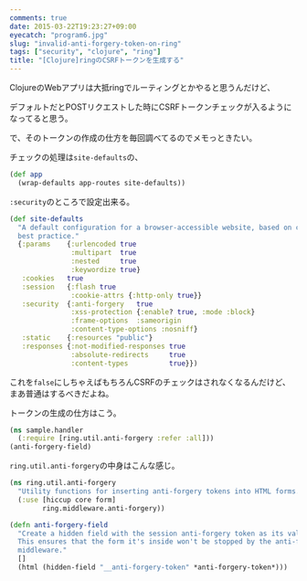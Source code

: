 ```yaml
---
comments: true
date: 2015-03-22T19:23:27+09:00
eyecatch: "program6.jpg"
slug: "invalid-anti-forgery-token-on-ring"
tags: ["security", "clojure", "ring"]
title: "[Clojure]ringのCSRFトークンを生成する"
---
```


ClojureのWebアプリは大抵ringでルーティングとかやると思うんだけど、

デフォルトだとPOSTリクエストした時にCSRFトークンチェックが入るようになってると思う。

で、そのトークンの作成の仕方を毎回調べてるのでメモっときたい。

チェックの処理は`site-defaults`の、

``` clojure
(def app
  (wrap-defaults app-routes site-defaults))
```

`:security`のところで設定出来る。

``` clojure
(def site-defaults
  "A default configuration for a browser-accessible website, based on current
  best practice."
  {:params    {:urlencoded true
               :multipart  true
               :nested     true
               :keywordize true}
   :cookies   true
   :session   {:flash true
               :cookie-attrs {:http-only true}}
   :security  {:anti-forgery   true
               :xss-protection {:enable? true, :mode :block}
               :frame-options  :sameorigin
               :content-type-options :nosniff}
   :static    {:resources "public"}
   :responses {:not-modified-responses true
               :absolute-redirects     true
               :content-types          true}})
```

これを`false`にしちゃえばもちろんCSRFのチェックはされなくなるんだけど、まあ普通はするべきだよね。

トークンの生成の仕方はこう。


``` clojure
(ns sample.handler
  (:require [ring.util.anti-forgery :refer :all]))
(anti-forgery-field)
```

`ring.util.anti-forgery`の中身はこんな感じ。

``` clojure
(ns ring.util.anti-forgery
  "Utility functions for inserting anti-forgery tokens into HTML forms."
  (:use [hiccup core form]
        ring.middleware.anti-forgery))

(defn anti-forgery-field
  "Create a hidden field with the session anti-forgery token as its value.
  This ensures that the form it's inside won't be stopped by the anti-forgery
  middleware."
  []
  (html (hidden-field "__anti-forgery-token" *anti-forgery-token*)))
```

